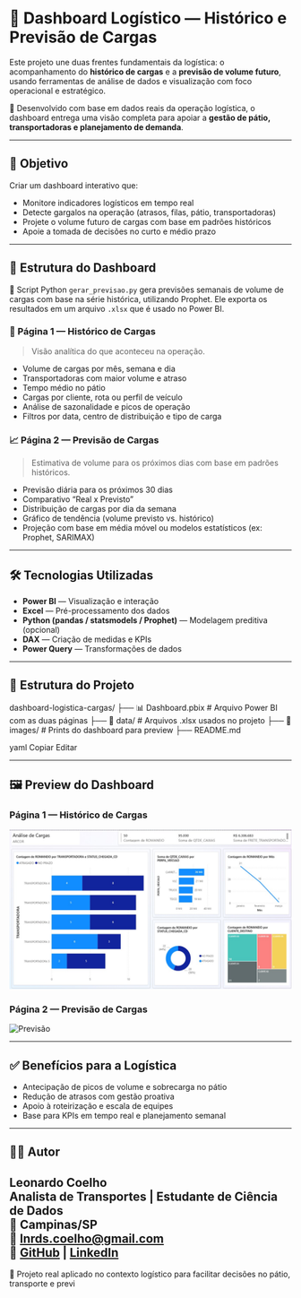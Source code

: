 # 🚛 Dashboard Logístico — Histórico e Previsão de Cargas

Este projeto une duas frentes fundamentais da logística: o acompanhamento do **histórico de cargas** e a **previsão de volume futuro**, usando ferramentas de análise de dados e visualização com foco operacional e estratégico.

📍 Desenvolvido com base em dados reais da operação logística, o dashboard entrega uma visão completa para apoiar a **gestão de pátio, transportadoras e planejamento de demanda**.

---

## 🎯 Objetivo

Criar um dashboard interativo que:

- Monitore indicadores logísticos em tempo real
- Detecte gargalos na operação (atrasos, filas, pátio, transportadoras)
- Projete o volume futuro de cargas com base em padrões históricos
- Apoie a tomada de decisões no curto e médio prazo

---

## 🧩 Estrutura do Dashboard

📜 Script Python
`gerar_previsao.py` gera previsões semanais de volume de cargas com base na série histórica, utilizando Prophet. Ele exporta os resultados em um arquivo `.xlsx` que é usado no Power BI.

### 📄 Página 1 — Histórico de Cargas

> Visão analítica do que aconteceu na operação.

- Volume de cargas por mês, semana e dia
- Transportadoras com maior volume e atraso
- Tempo médio no pátio
- Cargas por cliente, rota ou perfil de veículo
- Análise de sazonalidade e picos de operação
- Filtros por data, centro de distribuição e tipo de carga

### 📈 Página 2 — Previsão de Cargas

> Estimativa de volume para os próximos dias com base em padrões históricos.

- Previsão diária para os próximos 30 dias
- Comparativo “Real x Previsto”
- Distribuição de cargas por dia da semana
- Gráfico de tendência (volume previsto vs. histórico)
- Projeção com base em média móvel ou modelos estatísticos (ex: Prophet, SARIMAX)

---

## 🛠️ Tecnologias Utilizadas

- **Power BI** — Visualização e interação
- **Excel** — Pré-processamento dos dados
- **Python (pandas / statsmodels / Prophet)** — Modelagem preditiva (opcional)
- **DAX** — Criação de medidas e KPIs
- **Power Query** — Transformações de dados

---

## 📁 Estrutura do Projeto

dashboard-logistica-cargas/
├── 📊 Dashboard.pbix # Arquivo Power BI com as duas páginas
├── 📁 data/ # Arquivos .xlsx usados no projeto
├── 📁 images/ # Prints do dashboard para preview
├── README.md

yaml
Copiar
Editar

---

## 🖼️ Preview do Dashboard

### Página 1 — Histórico de Cargas
![Histórico](images/Print%20Dashboard.jpg)

### Página 2 — Previsão de Cargas
![Previsão](images/previsao.png)

---

## ✅ Benefícios para a Logística

- Antecipação de picos de volume e sobrecarga no pátio
- Redução de atrasos com gestão proativa
- Apoio à roteirização e escala de equipes
- Base para KPIs em tempo real e planejamento semanal

---

## 🧑‍💻 Autor

**Leonardo Coelho**  
Analista de Transportes | Estudante de Ciência de Dados  
📍 Campinas/SP  
📧 lnrds.coelho@gmail.com  
🔗 [GitHub](https://github.com/LeonardCoelho) | [LinkedIn](https://linkedin.com/in/leonardcoelho)
---

📌 Projeto real aplicado no contexto logístico para facilitar decisões no pátio, transporte e previ

